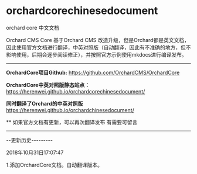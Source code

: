 # orchardcorechinesedocument
orchard core 中文文档

Orchard CMS Core 基于Orchard CMS 改造升级，但是Orchard都是英文文档，因此使用官方文档进行翻译，中英对照版（自动翻译，因此有不准确的地方，但不影响使用，后期会逐步阅读修正），并按照官方示例使用mkdocs进行编译发布。


----------

**OrchardCore项目Github:**
https://github.com/OrchardCMS/OrchardCore

**OrchardCore中英对照版静态站点：**
https://herenwei.github.io/orchardcorechinesedocument/

**同时翻译了Orchard的中英对照版**
https://herenwei.github.io/orchardchinesedocument/

** 如果官方文档有更新，可以再次翻译发布 有需要可留言


----------

--更新历史---------

2018年10月31日17:07:47

1.添加OrchardCore文档。自动翻译版本。
